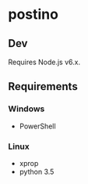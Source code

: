 # postino

## Dev

Requires Node.js v6.x.

## Requirements

### Windows

- PowerShell

### Linux

- xprop
- python 3.5